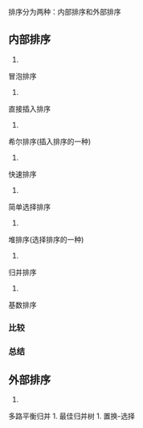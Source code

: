 排序分为两种：内部排序和外部排序

## 内部排序
1. 
冒泡排序

1. 
直接插入排序

1. 
希尔排序(插入排序的一种)

1. 
快速排序

1. 
简单选择排序

1. 
堆排序(选择排序的一种)

1. 
归并排序

1. 
基数排序


### 比较

### 总结

## 外部排序
1. 
多路平衡归并
1. 
最佳归并树
1. 
置换-选择